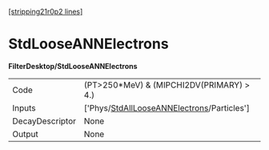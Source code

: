 [[stripping21r0p2 lines]](./stripping21r0p2-index)

# StdLooseANNElectrons

**FilterDesktop/StdLooseANNElectrons**

|                 |                                                                                                           |
|-----------------|-----------------------------------------------------------------------------------------------------------|
| Code            | (PT\>250\*MeV) & (MIPCHI2DV(PRIMARY) \> 4.)                                                               |
| Inputs          | ['Phys/[StdAllLooseANNElectrons](./stripping21r0p2-commonparticles-stdalllooseannelectrons)/Particles'] |
| DecayDescriptor | None                                                                                                      |
| Output          | None                                                                                                      |
